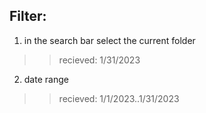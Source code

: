 
## Filter:

1. in the search bar select the current folder
>> recieved: 1/31/2023

2. date range
>> recieved: 1/1/2023..1/31/2023 